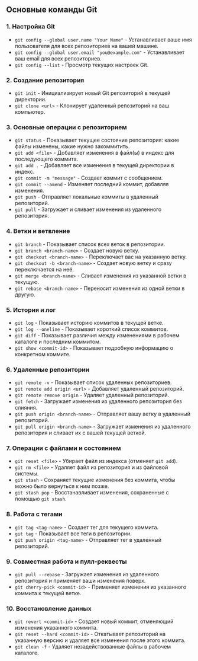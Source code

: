## Основные команды Git

### 1. Настройка Git

- `git config --global user.name "Your Name"` - Устанавливает ваше имя пользователя для всех репозиториев на вашей машине.
- `git config --global user.email "you@example.com"` - Устанавливает ваш email для всех репозиториев.
- `git config --list` - Просмотр текущих настроек Git.

### 2. Создание репозитория

- `git init` - Инициализирует новый Git репозиторий в текущей директории.
- `git clone <url>` - Клонирует удаленный репозиторий на ваш компьютер.

### 3. Основные операции с репозиторием

- `git status` - Показывает текущее состояние репозитория: какие файлы изменены, какие нужно закоммитить.
- `git add <file>` - Добавляет изменения в файл(ы) в индекс для последующего коммита.
- `git add .` - Добавляет все изменения в текущей директории в индекс.
- `git commit -m "message"` - Создает коммит с сообщением.
- `git commit --amend` - Изменяет последний коммит, добавляя изменения.
- `git push` - Отправляет локальные коммиты в удаленный репозиторий.
- `git pull` - Загружает и сливает изменения из удаленного репозитория.

### 4. Ветки и ветвление

- `git branch` - Показывает список всех веток в репозитории.
- `git branch <branch-name>` - Создает новую ветку.
- `git checkout <branch-name>` - Переключает вас на указанную ветку.
- `git checkout -b <branch-name>` - Создает новую ветку и сразу переключается на неё.
- `git merge <branch-name>` - Сливает изменения из указанной ветки в текущую.
- `git rebase <branch-name>` - Переносит изменения из одной ветки в другую.

### 5. История и лог

- `git log` - Показывает историю коммитов в текущей ветке.
- `git log --oneline` - Показывает короткий список коммитов.
- `git diff` - Показывает различия между изменениями в рабочем каталоге и последним коммитом.
- `git show <commit-id>` - Показывает подробную информацию о конкретном коммите.

### 6. Удаленные репозитории

- `git remote -v` - Показывает список удаленных репозиториев.
- `git remote add origin <url>` - Добавляет удаленный репозиторий.
- `git remote remove origin` - Удаляет удаленный репозиторий.
- `git fetch` - Загружает изменения из удаленного репозитория без слияния.
- `git push origin <branch-name>` - Отправляет вашу ветку в удаленный репозиторий.
- `git pull origin <branch-name>` - Загружает изменения из удаленного репозитория и сливает их с вашей текущей веткой.

### 7. Операции с файлами и состоянием

- `git reset <file>` - Убирает файл из индекса (отменяет `git add`).
- `git rm <file>` - Удаляет файл из репозитория и из файловой системы.
- `git stash` - Сохраняет текущие изменения без коммита, чтобы можно было вернуться к ним позже.
- `git stash pop` - Восстанавливает изменения, сохраненные с помощью `git stash`.

### 8. Работа с тегами

- `git tag <tag-name>` - Создает тег для текущего коммита.
- `git tag` - Показывает все теги в репозитории.
- `git push origin <tag-name>` - Отправляет тег в удаленный репозиторий.

### 9. Совместная работа и пулл-реквесты

- `git pull --rebase` - Загружает изменения из удаленного репозитория и применяет ваши изменения поверх.
- `git cherry-pick <commit-id>` - Применяет изменения из указанного коммита к текущей ветке.

### 10. Восстановление данных

- `git revert <commit-id>` - Создает новый коммит, отменяющий изменения указанного коммита.
- `git reset --hard <commit-id>` - Откатывает репозиторий на указанную версию и удаляет все изменения после этого коммита.
- `git clean -f` - Удаляет незадействованные файлы в рабочем каталоге.
